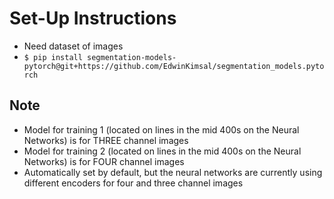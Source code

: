 # Set-Up Instructions

- Need dataset of images
- ```$ pip install segmentation-models-pytorch@git+https://github.com/EdwinKimsal/segmentation_models.pytorch```

## Note
- Model for training 1 (located on lines in the mid 400s on the Neural Networks) is for THREE channel images
- Model for training 2 (located on lines in the mid 400s on the Neural Networks) is for FOUR channel images
- Automatically set by default, but the neural networks are currently using different encoders for four and three channel images
